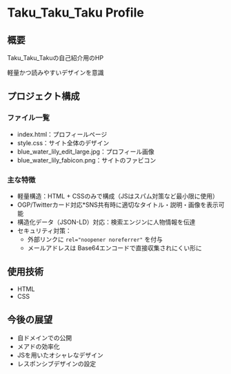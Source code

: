 # Taku_Taku_Taku Profile

## 概要
Taku_Taku_Takuの自己紹介用のHP

軽量かつ読みやすいデザインを意識

## プロジェクト構成
### ファイル一覧
- index.html：プロフィールページ
- style.css：サイト全体のデザイン
- blue_water_lily_edit_large.jpg：プロフィール画像
- blue_water_lily_fabicon.png：サイトのファビコン
### 主な特徴
- 軽量構造：HTML + CSSのみで構成（JSはスパム対策など最小限に使用）
- OGP/Twitterカード対応*SNS共有時に適切なタイトル・説明・画像を表示可能
- 構造化データ（JSON-LD）対応：検索エンジンに人物情報を伝達
- セキュリティ対策：
  - 外部リンクに `rel="noopener noreferrer"` を付与
  - メールアドレスは Base64エンコードで直接収集されにくい形に



## 使用技術
- HTML
- CSS

## 今後の展望
- 自ドメインでの公開
- メアドの効率化
- JSを用いたオシャレなデザイン
- レスポンシブデザインの設定

